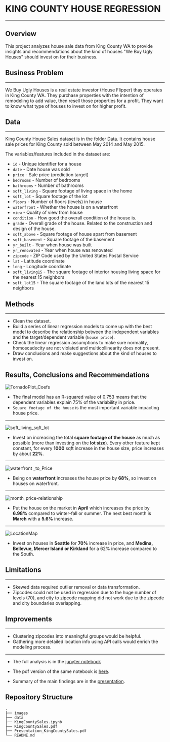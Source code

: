 # KING COUNTY HOUSE REGRESSION
***
## Overview
This project analyzes house sale data from King County WA to provide insights and recommendations about the kind of houses "We Buy Ugly Houses" should invest on for their business.  

## Business Problem
***
We Buy Ugly Houses is a real estate investor (House Flipper) thay operates in King County WA. They purchase properties with the intention of remodeling to add value, then resell those properties for a profit. They want to know what type of houses to invest on for higher profit.

## Data
***
King County House Sales dataset is in the folder [Data](https://github.com/erdemiraysu/KingCountySales_Regression_Project2/tree/master/data). It contains house sale prices for King County sold between May 2014 and May 2015.

The variables/features included in the dataset are:

* `id` - Unique identifier for a house
* `date` - Date house was sold
* `price` - Sale price (prediction target)
* `bedrooms` - Number of bedrooms
* `bathrooms` - Number of bathrooms
* `sqft_living` - Square footage of living space in the home
* `sqft_lot` - Square footage of the lot
* `floors` - Number of floors (levels) in house
* `waterfront` - Whether the house is on a waterfront
* `view` - Quality of view from house
* `condition` - How good the overall condition of the house is. 
* `grade` - Overall grade of the house. Related to the construction and design of the house.
* `sqft_above` - Square footage of house apart from basement
* `sqft_basement` - Square footage of the basement
* `yr_built` - Year when house was built
* `yr_renovated` - Year when house was renovated
* `zipcode` - ZIP Code used by the United States Postal Service
* `lat` - Latitude coordinate
* `long` - Longitude coordinate
* `sqft_living15` - The square footage of interior housing living space for the nearest 15 neighbors
* `sqft_lot15` - The square footage of the land lots of the nearest 15 neighbors

## Methods
*** 
* Clean the dataset.
* Build a series of linear regression models to come up with the best model to describe the relationship between the independent variables and the target/dependent variable (`house price`). 
* Check the linear regression assumptions to make sure normality, homoscadecity are not violated and multicollinearity does not present.
* Draw conclusions and make suggestions about the kind of houses to invest on. 

## Results, Conclusions and Recommendations
![TornadoPlot_Coefs](https://user-images.githubusercontent.com/61121277/186548650-fd23c6a4-a228-40a7-a7db-0aa47bed3d1b.png)
* The final model has an R-squared value of 0.753 means that the dependent variables explain 75% of the variability in price. 
* `Square footage of the house` is the most important variable impacting house price.  

***
![sqft_living_sqft_lot](https://user-images.githubusercontent.com/61121277/186549050-edb3140c-e940-4867-bdc5-9cdb50c099ec.png)
* Invest on increasing the total **square footage of the house** as much as possible (more than investing on the **lot size**). Every other feature kept constant, for every **1000** sqft increase in the house size, price increases by about **22%**.

***
![waterfront _to_Price](https://user-images.githubusercontent.com/61121277/186548886-b6f08e50-cff4-4b0c-8f14-1903a592ff2b.png)
* Being on **waterfront** increases the house price by **68%**, so invest on houses on waterfront. 

***
![month_price-relationship](https://user-images.githubusercontent.com/61121277/186548930-9b33a51c-1ec1-4798-96a9-bbaba72b7e2b.png)
* Put the house on the market in **April** which increases the price by **6.98%** compared to winter-fall or summer. The next best month is **March** with a **5.6%** increase. 

***
![LocationMap](https://user-images.githubusercontent.com/61121277/186548975-4db5078c-bd32-41c9-84a5-5201c2c2c74a.png)
* Invest on houses in **Seattle** for **70%** increase in price, and **Medina, Bellevue, Mercer Island or Kirkland** for a 62% increase compared to the South.

## Limitations 
***
* Skewed data required outlier removal or data transformation.
* Zipcodes could not be used in regression due to the huge number of levels (70), and city to zipcode mapping did not work due to the zipcode and city boundaries overlapping.
 

## Improvements
***
* Clustering zipcodes into meaningful groups would be helpful.
* Gathering more detailed location info using API calls would enrich the modeling process.

***
* The full analysis is in the [jupyter notebook](https://github.com/erdemiraysu/KingCountySales_Regression_Project2/tree/master/Notebook.ipynb)

* The pdf version of the same notebook is [here](https://github.com/erdemiraysu/KingCountySales_Regression_Project2/tree/master/Notebook.pdf). 

* Summary of the main findings are in the [presentation](https://github.com/erdemiraysu/Movies_EDA_Project1/blob/Presentation.pdf). 

## Repository Structure
    .
    ├── images 
    ├── data 
    ├── KingCountySales.ipynb     
    ├── KingCountySales.pdf 
    ├── Presentation_KingCountySales.pdf                                             
    └── README.md   


